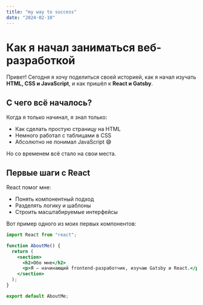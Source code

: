 ```yaml
---
title: "my way to success"
date: "2024-02-10"
---
```


# Как я начал заниматься веб-разработкой

Привет! Сегодня я хочу поделиться своей историей, как я начал изучать **HTML, CSS и JavaScript**, и как пришёл к **React и Gatsby**.

## С чего всё началось?

Когда я только начинал, я знал только:

- Как сделать простую страницу на HTML
- Немного работал с таблицами в CSS
- Абсолютно не понимал JavaScript 😅

Но со временем всё стало на свои места.

## Первые шаги с React

React помог мне:

- Понять компонентный подход
- Разделять логику и шаблоны
- Строить масштабируемые интерфейсы

Вот пример одного из моих первых компонентов:

```jsx
import React from "react";

function AboutMe() {
  return (
    <section>
      <h2>Обо мне</h2>
      <p>Я — начинающий frontend-разработчик, изучаю Gatsby и React.</p>
    </section>
  );
}

export default AboutMe;
